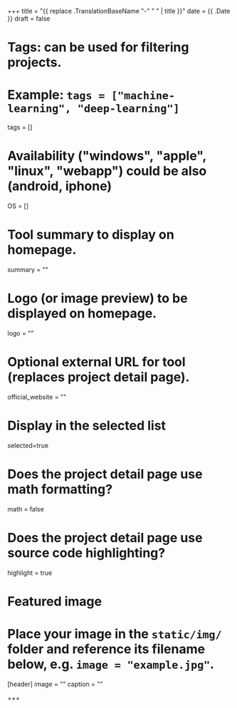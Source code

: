 +++
title = "{{ replace .TranslationBaseName "-" " " | title }}"
date = {{ .Date }}
draft = false

# Tags: can be used for filtering projects.
# Example: `tags = ["machine-learning", "deep-learning"]`
tags = []

# Availability ("windows", "apple", "linux", "webapp") could be also (android, iphone)
OS = []

# Tool summary to display on homepage.
summary = ""

# Logo (or image preview) to be displayed on homepage.
logo = ""

# Optional external URL for tool (replaces project detail page).
official_website = ""

# Display in the selected list
selected=true

# Does the project detail page use math formatting?
math = false

# Does the project detail page use source code highlighting?
highlight = true

# Featured image
# Place your image in the `static/img/` folder and reference its filename below, e.g. `image = "example.jpg"`.
[header]
image = ""
caption = ""

+++
